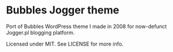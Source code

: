 # Bubbles Jogger theme

Port of Bubbles WordPress theme I made in 2008 for now-defunct Jogger.pl blogging platform.

Licensed under MIT. See LICENSE for more info.
